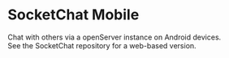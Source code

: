 # SocketChat Mobile
Chat with others via a openServer instance on Android devices.  
See the SocketChat repository for a web-based version.
